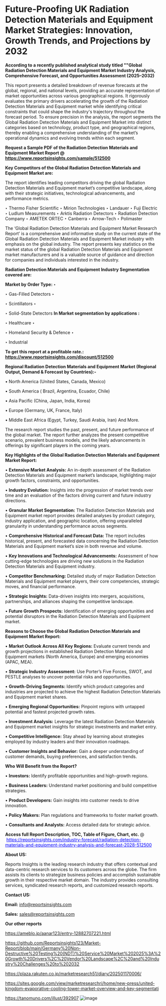 # Future-Proofing UK Radiation Detection Materials and Equipment Market Strategies: Innovation, Growth Trends, and Projections by 2032

<strong>According to a recently published analytical study titled ""Global Radiation Detection Materials and Equipment Market Industry Analysis, Comprehensive Forecast, and Opportunities Assessment (2025–2032)</strong>

This report presents a detailed breakdown of revenue forecasts at the global, regional, and national levels, providing an accurate representation of market opportunities across various geographical regions. It rigorously evaluates the primary drivers accelerating the growth of the Radiation Detection Materials and Equipment market while identifying critical constraints that could shape the industry's trajectory throughout the forecast period. To ensure precision in the analysis, the report segments the Global Radiation Detection Materials and Equipment Market into distinct categories based on technology, product type, and geographical regions, thereby enabling a comprehensive understanding of the market’s operational dynamics and evolving trends within each segment.

<strong>Request a Sample PDF of the Radiation Detection Materials and Equipment Market Report </strong><strong>@<a href=https://www.reportsinsights.com/sample/512500 style=color:#0000ff;> https://www.reportsinsights.com/sample/512500</a></strong></font>

<strong>Key Competitors of the Global Radiation Detection Materials and Equipment Market are:</strong>

The report identifies leading competitors driving the global Radiation Detection Materials and Equipment market’s competitive landscape, along with their strategic initiatives, technological advancements, and performance metrics.

‣ Thermo Fisher Scientific
‣ Mirion Technologies
‣ Landauer
‣ Fuji Electric
‣ Ludlum Measurements
‣ Arktis Radiation Detectors
‣ Radiation Detection Company
‣ AMETEK ORTEC
‣ Canberra
‣ Arrow-Tech
‣ Polimaster

The ‘Global Radiation Detection Materials and Equipment Market Research Report’ is a comprehensive and informative study on the current state of the Global Radiation Detection Materials and Equipment Market industry with emphasis on the global industry. The report presents key statistics on the market status of the global Radiation Detection Materials and Equipment market manufacturers and is a valuable source of guidance and direction for companies and individuals interested in the industry.

<strong>Radiation Detection Materials and Equipment Industry Segmentation covered are:</strong>

<strong>Market by Order Type: </strong>
‣ 

‣ Gas-Filled Detectors
‣ 

‣ Scintillators
‣ 

‣ Solid-State Detectors
<strong>In Market segmentation by applications :</strong>

‣ Healthcare
‣ 

‣ Homeland Security & Defence
‣ 

‣ Industrial

<strong>To get this report at a profitable rate.: <a href=https://www.reportsinsights.com/discount/512500 style=color:#0000ff;>https://www.reportsinsights.com/discount/512500</a></strong></font>

<strong>Regional Radiation Detection Materials and Equipment Market (Regional Output, Demand &amp; Forecast by Countries):-</strong>

• North America (United States, Canada, Mexico)

• South America ( Brazil, Argentina, Ecuador, Chile)

• Asia Pacific (China, Japan, India, Korea)

• Europe (Germany, UK, France, Italy)

• Middle East Africa (Egypt, Turkey, Saudi Arabia, Iran) And More.

The research report studies the past, present, and future performance of the global market. The report further analyzes the present competitive scenario, prevalent business models, and the likely advancements in offerings by significant players in the coming years.

<strong>Key Highlights of the Global Radiation Detection Materials and Equipment Market Report:</strong>

• <strong>Extensive Market Analysis:</strong> An in-depth assessment of the Radiation Detection Materials and Equipment market’s landscape, highlighting major growth factors, constraints, and opportunities.

• <strong>Industry Evolution:</strong> Insights into the progression of market trends over time and an evaluation of the factors driving current and future industry directions.

• <strong>Granular Market Segmentation:</strong> The Radiation Detection Materials and Equipment market report provides detailed analyses by product category, industry application, and geographic location, offering unparalleled granularity in understanding performance across segments.

• <strong>Comprehensive Historical and Forecast Data:</strong> The report includes historical, present, and forecasted data concerning the Radiation Detection Materials and Equipment market’s size in both revenue and volume.

• <strong>Key Innovations and Technological Advancements:</strong> Assessment of how cutting-edge technologies are driving new solutions in the Radiation Detection Materials and Equipment industry.

• <strong>Competitor Benchmarking:</strong> Detailed study of major Radiation Detection Materials and Equipment market players, their core competencies, strategic moves, and financial performance.

• <strong>Strategic Insights:</strong> Data-driven insights into mergers, acquisitions, partnerships, and alliances shaping the competitive landscape.

• <strong>Future Growth Prospects:</strong> Identification of emerging opportunities and potential disruptors in the Radiation Detection Materials and Equipment market.

<strong>Reasons to Choose the Global Radiation Detection Materials and Equipment Market Report:</strong>

• <strong>Market Outlook Across All Key Regions:</strong> Evaluate current trends and growth projections in established Radiation Detection Materials and Equipment markets (North America, Europe) and emerging economies (APAC, MEA).

• <strong>Strategic Industry Assessment:</strong> Use Porter’s Five Forces, SWOT, and PESTLE analyses to uncover potential risks and opportunities.

• <strong>Growth-Driving Segments:</strong> Identify which product categories and industries are projected to achieve the highest Radiation Detection Materials and Equipment market shares.

• <strong>Emerging Regional Opportunities:</strong> Pinpoint regions with untapped potential and fastest projected growth rates.

• <strong>Investment Analysis:</strong> Leverage the latest Radiation Detection Materials and Equipment market insights for strategic investments and market entry.

• <strong>Competitive Intelligence:</strong> Stay ahead by learning about strategies employed by industry leaders and their innovation roadmaps.

• <strong>Customer Insights and Behavior:</strong> Gain a deeper understanding of customer demands, buying preferences, and satisfaction trends.

<strong>Who Will Benefit from the Report?</strong>

• <strong>Investors:</strong> Identify profitable opportunities and high-growth regions.

• <strong>Business Leaders:</strong> Understand market positioning and build competitive strategies.

• <strong>Product Developers:</strong> Gain insights into customer needs to drive innovation.

• <strong>Policy Makers:</strong> Plan regulations and frameworks to foster market growth.

• <strong>Consultants and Analysts:</strong> Access detailed data for strategic advice.
</ul>
<strong>Access full Report Description, TOC, Table of Figure, Chart, etc. </strong>@  <a href=https://reportsinsights.com/industry-forecast/radiation-detection-materials-and-equipment-industry-analysis-and-forecast-2028-512500 style=color:#0000ff;>https://reportsinsights.com/industry-forecast/radiation-detection-materials-and-equipment-industry-analysis-and-forecast-2028-512500</a></font>

<strong><strong>About US</strong>:</strong>

Reports Insights is the leading research industry that offers contextual and data-centric research services to its customers across the globe. The firm assists its clients to strategize business policies and accomplish sustainable growth in their respective market domain. The industry provides consulting services, syndicated research reports, and customized research reports.

<strong>Contact US:</strong>

<p class=""""><b>Email:</b> <a href=mailto:info@reportsinsights.com>info@reportsinsights.com</a></p>
<p class=""""><b>Sales:</b> <a href=mailto:sales@reportsinsights.com>sales@reportsinsights.com</a></p>

<strong>Our other reports</strong>

<a href=https://ameblo.jp/aanar123/entry-12882707221.html>https://ameblo.jp/aanar123/entry-12882707221.html</a>

<a href=https://github.com/Reportsinsights123/Market-Report/blob/main/Germany%20Non-Destructive%20Testing%20(NDT)%20Service%20Market%202025%3A%20Growth%20Drivers%2C%20Vendor%20Landscape%2C%20and%20Industry%20Challenges%20to%202032>https://github.com/Reportsinsights123/Market-Report/blob/main/Germany%20Non-Destructive%20Testing%20(NDT)%20Service%20Market%202025%3A%20Growth%20Drivers%2C%20Vendor%20Landscape%2C%20and%20Industry%20Challenges%20to%202032</a>

<a href=https://plaza.rakuten.co.jp/marketresearch51/diary/202501170006/>https://plaza.rakuten.co.jp/marketresearch51/diary/202501170006/</a>

<a href=https://sites.google.com/view/marketresearchri/home/new-press/united-kingdom-evaporative-cooling-tower-market-overview-and-key-segmentati>https://sites.google.com/view/marketresearchri/home/new-press/united-kingdom-evaporative-cooling-tower-market-overview-and-key-segmentati</a>

<a href=https://tanomuno.com/illust/392907>https://tanomuno.com/illust/392907</a>
![image](https://github.com/user-attachments/assets/b5ef2df5-4f8e-4268-8ca3-a8afa6ff448c)
